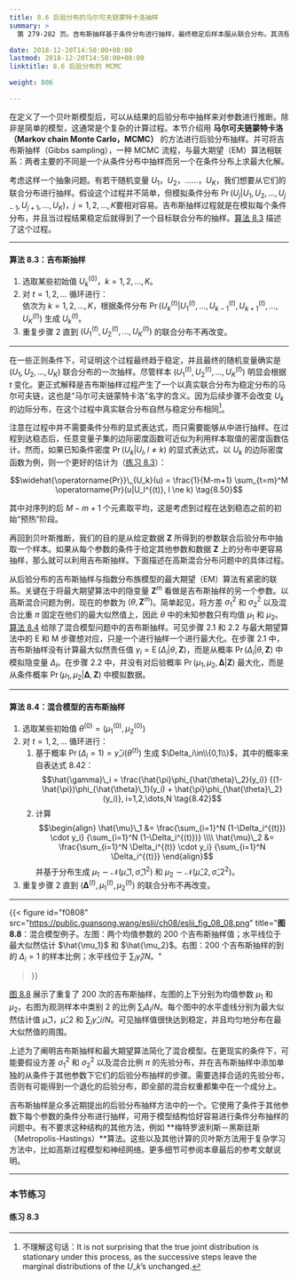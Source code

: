 ```yaml
---
title: 8.6 后验分布的马尔可夫链蒙特卡洛抽样
summary: >
  第 279-282 页。吉布斯抽样基于条件分布进行抽样，最终稳定后样本服从联合分布。其流程与最大期望算法比较相似。

date: 2018-12-20T14:50:00+08:00
lastmod: 2018-12-20T14:50:00+08:00
linktitle: 8.6 后验分布的 MCMC

weight: 806

---
```


在定义了一个贝叶斯模型后，可以从结果的后验分布中抽样来对参数进行推断。除非是简单的模型，这通常是个复杂的计算过程。本节介绍用 **马尔可夫链蒙特卡洛（Markov chain Monte Carlo，MCMC）** 的方法进行后验分布抽样。并可将吉布斯抽样（Gibbs sampling），一种 MCMC 流程，与最大期望（EM）算法相联系：两者主要的不同是一个从条件分布中抽样而另一个在条件分布上求最大化解。

考虑这样一个抽象问题。有若干随机变量 $U_1$，$U_2$，……，$U_K$，我们想要从它们的联合分布进行抽样。假设这个过程并不简单，但模拟条件分布 $\operatorname{Pr}(U_j|U_1,U_2,\dots,U_{j-1},U_{j+1},\dots,U_K)$，$j=1,2,\dots,K$要相对容易。吉布斯抽样过程就是在模拟每个条件分布，并且当过程结果稳定后就得到了一个目标联合分布的抽样。[算法 8.3](#算法-83吉布斯抽样) 描述了这个过程。

----------
#### 算法 8.3：吉布斯抽样 
1. 选取某些初始值 $U_k^{(0)}$，$k=1,2,\dots,K$。
2. 对 $t=1,2,\dots$ 循环进行：  
   依次为 $k=1,2,\dots,K$，根据条件分布 $\operatorname{Pr}(U_k^{(t)}|U_1^{(t)},\dots,U_{k-1}^{(t)},U_{k+1}^{(t)},\dots,U_{K}^{(t)})$ 生成 $U_k^{(t)}$。
3. 重复步骤 2 直到 $(U_1^{(t)},U_2^{(t)},\dots,U_K^{(t)})$ 的联合分布不再改变。
----------

在一些正则条件下，可证明这个过程最终趋于稳定，并且最终的随机变量确实是 $(U_1,U_2,\dots,U_K)$ 联合分布的一次抽样。尽管样本 $(U_1^{(t)},U_2^{(t)},\dots,U_K^{(t)})$ 明显会根据 $t$ 变化。更正式解释是吉布斯抽样过程产生了一个以真实联合分布为稳定分布的马尔可夫链，这也是“马尔可夫链蒙特卡洛”名字的含义。因为后续步骤不会改变 $U_k$ 的边际分布，在这个过程中真实联合分布自然与稳定分布相同[^1]。

注意在过程中并不需要条件分布的显式表达式，而只需要能够从中进行抽样。在过程到达稳态后，任意变量子集的边际密度函数可近似为利用样本取值的密度函数估计。然而，如果已知条件密度 $\operatorname{Pr}(U_k|U_l,l\ne k)$ 的显式表达式，以 $U_k$ 的边际密度函数为例，则一个更好的估计为（[练习 8.3](#练习-83)）：

$$\widehat{\operatorname{Pr}}\_{U_k}(u) = \frac{1}{M-m+1}
\sum_{t=m}^M \operatorname{Pr}(u|U_l^{(t)}, l \ne k) \tag{8.50}$$

其中对序列的后 $M-m+1$ 个元素取平均，这是考虑到过程在达到稳态之前的初始“预热”阶段。

再回到贝叶斯推断，我们的目的是从给定数据 $\mathbf{Z}$ 所得到的参数联合后验分布中抽取一个样本。如果从每个参数的条件于给定其他参数和数据 $\mathbf{Z}$ 上的分布中更容易抽样，那么就可以利用吉布斯抽样。下面描述在高斯混合分布问题中的具体过程。

从后验分布的吉布斯抽样与指数分布族模型的最大期望（EM）算法有紧密的联系。关键在于将最大期望算法中的隐变量 $\mathbf{Z}^m$ 看做是吉布斯抽样的另一个参数。以高斯混合问题为例，现在的参数为 $(\theta,\mathbf{Z}^m)$。简单起见，将方差 $\sigma_1^2$ 和 $\sigma_2^2$ 以及混合比重 $\pi$ 固定在他们的最大似然值上，因此 $\theta$ 中的未知参数只有均值 $\mu_1$ 和 $\mu_2$。[算法 8.4](#算法-84混合模型的吉布斯抽样) 给除了混合模型问题中的吉布斯抽样。可见步骤 2.1 和 2.2 与最大期望算法中的 E 和 M 步骤想对应，只是一个进行抽样一个进行最大化。在步骤 2.1 中，吉布斯抽样没有计算最大似然责任值 $\gamma_i=\operatorname{E}(\Delta_i|\theta,\mathbf{Z})$，而是从概率 $\operatorname{Pr}(\Delta_i|\theta,\mathbf{Z})$ 中模拟隐变量 $\Delta_i$。在步骤 2.2 中，并没有对后验概率 $\operatorname{Pr}(\mu_1,\mu_2,\mathbf{\Delta}|\mathbf{Z})$ 最大化，而是从条件概率 $\operatorname{Pr}(\mu_1,\mu_2|\mathbf{\Delta},\mathbf{Z})$ 中模拟数据。

----------
#### 算法 8.4：混合模型的吉布斯抽样
1. 选取某些初始值 $\theta^{(0)}=(\mu_1^{(0)},\mu_2^{(0)})$
2. 对 $t=1,2,\dots$ 循环进行：
   1. 基于概率 $\operatorname{Pr}(\Delta_i=1)=\hat{\gamma}\_i(\theta^{(t)})$ 生成 $\Delta_i\in\\{0,1\\}$，其中的概率来自表达式 8.42：
      $$\hat{\gamma}\_i = \frac{\hat{\pi}\phi_{\hat{\theta}\_2}(y_i)}
      {(1-\hat{\pi})\phi_{\hat{\theta}\_1}(y_i) +
      \hat{\pi}\phi_{\hat{\theta}\_2}(y_i)}, i=1,2,\dots,N \tag{8.42}$$
   2. 计算
      $$\begin{align}
      \hat{\mu}\_1 &= \frac{\sum_{i=1}^N (1-\Delta_i^{(t)}) \cdot y_i}
      {\sum_{i=1}^N (1-\Delta_i^{(t)})} \\\\ \hat{\mu}\_2 &=
      \frac{\sum_{i=1}^N \Delta_i^{(t)} \cdot y_i}
      {\sum_{i=1}^N \Delta_i^{(t)}}
      \end{align}$$
      并基于分布生成 $\mu_1\sim\mathcal{N}(\hat{\mu}\_1,\hat{\sigma}\_1^2)$ 和 $\mu_2\sim\mathcal{N}(\hat{\mu}\_2,\hat{\sigma}\_2^2)$。
3. 重复步骤 2 直到 $(\mathbf{\Delta}^{(t)},\mu_1^{(t)},\mu_2^{(t)})$ 的联合分布不再改变。
----------

{{< figure
  id="f0808"
  src="https://public.guansong.wang/eslii/ch08/eslii_fig_08_08.png"
  title="**图 8.8**：混合模型例子。左图：两个均值参数的 200 个吉布斯抽样值；水平线位于最大似然估计 $\hat{\mu_1}$ 和 $\hat{\mu_2}$。右图：200 个吉布斯抽样的到的 $\Delta_i=1$ 的样本比例；水平线位于 $\sum_i\hat{\gamma}_i/N$。"
>}}

[图 8.8](#figure-f0808) 展示了重复了 200 次的吉布斯抽样，左图的上下分别为均值参数 $\mu_1$ 和 $\mu_2$，右图为观测样本中类别 2 的比例 $\sum_i\Delta_i/N$。每个图中的水平虚线分别为最大似然估计值 $\hat{\mu}\_1$，$\hat{\mu}\_2$ 和 $\sum_i\hat{\gamma}\_i/N$。可见抽样值很快达到稳定，并且均匀地分布在最大似然值的周围。

上述为了阐明吉布斯抽样和最大期望算法简化了混合模型。在更现实的条件下，可能要假设方差 $\sigma_1^2$ 和 $\sigma_2^2$ 以及混合比例 $\pi$ 的先验分布，并在吉布斯抽样中添加单独的从条件于其他参数下它们的后验分布抽样的步骤。需要选择合适的先验分布，否则有可能得到一个退化的后验分布，即全部的混合权重都集中在一个成分上。

吉布斯抽样是众多近期提出的后验分布抽样方法中的一个。它使用了条件于其他参数下每个参数的条件分布进行抽样，可用于模型结构恰好容易进行条件分布抽样的问题中。有不要求这种结构的其他方法，例如 **梅特罗波利斯－黑斯廷斯（Metropolis-Hastings）**算法。这些以及其他计算的贝叶斯方法用于复杂学习方法中，比如高斯过程模型和神经网络。更多细节可参阅本章最后的参考文献说明。

----------
### 本节练习

#### 练习 8.3

[^1]: 不理解这句话：It is not surprising that the true joint distribution is stationary under this process, as the successive steps leave the marginal distributions of the $U\_k$’s unchanged.